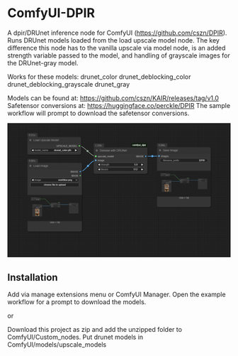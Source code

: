 # ComfyUI-DPIR

A dpir/DRUnet inference node for ComfyUI (https://github.com/cszn/DPIR). Runs DRUnet models loaded from the load upscale model node. 
The key difference this node has to the vanilla upscale via model node, is an added strength variable passed to the model, and handling of grayscale images for the DRUnet-gray model.

Works for these models:
drunet_color
drunet_deblocking_color
drunet_deblocking_grayscale
drunet_gray

Models can be found at: https://github.com/cszn/KAIR/releases/tag/v1.0
Safetensor conversions at: https://huggingface.co/perckle/DPIR
The sample workflow will prompt to download the safetensor conversions.

<img src="workflow.png">


## Installation
Add via manage extensions menu or ComfyUI Manager. Open the example workflow for a prompt to download the models.

or

Download this project as zip and add the unzipped folder to ComfyUI/Custom_nodes. Put drunet models in ComfyUI/models/upscale_models
